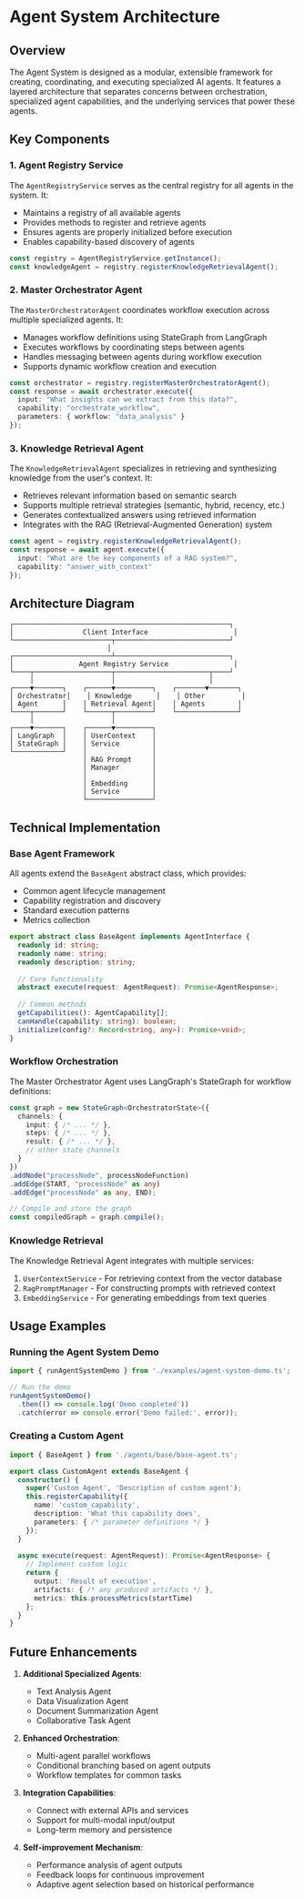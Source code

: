 # Agent System Architecture

## Overview

The Agent System is designed as a modular, extensible framework for creating, coordinating, and executing specialized AI agents. It features a layered architecture that separates concerns between orchestration, specialized agent capabilities, and the underlying services that power these agents.

## Key Components

### 1. Agent Registry Service

The `AgentRegistryService` serves as the central registry for all agents in the system. It:
- Maintains a registry of all available agents
- Provides methods to register and retrieve agents
- Ensures agents are properly initialized before execution
- Enables capability-based discovery of agents

```typescript
const registry = AgentRegistryService.getInstance();
const knowledgeAgent = registry.registerKnowledgeRetrievalAgent();
```

### 2. Master Orchestrator Agent

The `MasterOrchestratorAgent` coordinates workflow execution across multiple specialized agents. It:
- Manages workflow definitions using StateGraph from LangGraph
- Executes workflows by coordinating steps between agents
- Handles messaging between agents during workflow execution
- Supports dynamic workflow creation and execution

```typescript
const orchestrator = registry.registerMasterOrchestratorAgent();
const response = await orchestrator.execute({
  input: "What insights can we extract from this data?",
  capability: "orchestrate_workflow",
  parameters: { workflow: "data_analysis" }
});
```

### 3. Knowledge Retrieval Agent

The `KnowledgeRetrievalAgent` specializes in retrieving and synthesizing knowledge from the user's context. It:
- Retrieves relevant information based on semantic search
- Supports multiple retrieval strategies (semantic, hybrid, recency, etc.)
- Generates contextualized answers using retrieved information
- Integrates with the RAG (Retrieval-Augmented Generation) system

```typescript
const agent = registry.registerKnowledgeRetrievalAgent();
const response = await agent.execute({
  input: "What are the key components of a RAG system?",
  capability: "answer_with_context"
});
```

## Architecture Diagram

```
┌─────────────────────────────────────────────────────┐
│                 Client Interface                     │
└────────────────────────┬────────────────────────────┘
                        │
┌────────────────────────┴────────────────────────────┐
│                Agent Registry Service                │
└────┬───────────────────┬───────────────────────┬────┘
     │                   │                       │
┌────▼───────┐    ┌──────▼─────────┐    ┌───────▼───────┐
│ Orchestrator│    │ Knowledge      │    │ Other         │
│ Agent      │    │ Retrieval Agent│    │ Agents        │
└────┬───────┘    └──────┬─────────┘    └───────────────┘
     │                   │
┌────▼───────┐    ┌──────▼─────────┐
│ LangGraph  │    │ UserContext    │
│ StateGraph │    │ Service        │
└────────────┘    │                │
                  │ RAG Prompt     │
                  │ Manager        │
                  │                │
                  │ Embedding      │
                  │ Service        │
                  └────────────────┘
```

## Technical Implementation

### Base Agent Framework

All agents extend the `BaseAgent` abstract class, which provides:
- Common agent lifecycle management
- Capability registration and discovery
- Standard execution patterns
- Metrics collection

```typescript
export abstract class BaseAgent implements AgentInterface {
  readonly id: string;
  readonly name: string;
  readonly description: string;
  
  // Core functionality
  abstract execute(request: AgentRequest): Promise<AgentResponse>;
  
  // Common methods
  getCapabilities(): AgentCapability[];
  canHandle(capability: string): boolean;
  initialize(config?: Record<string, any>): Promise<void>;
}
```

### Workflow Orchestration

The Master Orchestrator Agent uses LangGraph's StateGraph for workflow definitions:

```typescript
const graph = new StateGraph<OrchestratorState>({
  channels: {
    input: { /* ... */ },
    steps: { /* ... */ },
    result: { /* ... */ },
    // other state channels
  }
})
.addNode("processNode", processNodeFunction)
.addEdge(START, "processNode" as any)
.addEdge("processNode" as any, END);

// Compile and store the graph
const compiledGraph = graph.compile();
```

### Knowledge Retrieval

The Knowledge Retrieval Agent integrates with multiple services:

1. `UserContextService` - For retrieving context from the vector database
2. `RagPromptManager` - For constructing prompts with retrieved context
3. `EmbeddingService` - For generating embeddings from text queries

## Usage Examples

### Running the Agent System Demo

```typescript
import { runAgentSystemDemo } from './examples/agent-system-demo.ts';

// Run the demo
runAgentSystemDemo()
  .then(() => console.log('Demo completed'))
  .catch(error => console.error('Demo failed:', error));
```

### Creating a Custom Agent

```typescript
import { BaseAgent } from './agents/base/base-agent.ts';

export class CustomAgent extends BaseAgent {
  constructor() {
    super('Custom Agent', 'Description of custom agent');
    this.registerCapability({
      name: 'custom_capability',
      description: 'What this capability does',
      parameters: { /* parameter definitions */ }
    });
  }
  
  async execute(request: AgentRequest): Promise<AgentResponse> {
    // Implement custom logic
    return {
      output: 'Result of execution',
      artifacts: { /* any produced artifacts */ },
      metrics: this.processMetrics(startTime)
    };
  }
}
```

## Future Enhancements

1. **Additional Specialized Agents**: 
   - Text Analysis Agent
   - Data Visualization Agent
   - Document Summarization Agent
   - Collaborative Task Agent

2. **Enhanced Orchestration**:
   - Multi-agent parallel workflows
   - Conditional branching based on agent outputs
   - Workflow templates for common tasks

3. **Integration Capabilities**:
   - Connect with external APIs and services
   - Support for multi-modal input/output
   - Long-term memory and persistence

4. **Self-improvement Mechanism**:
   - Performance analysis of agent outputs
   - Feedback loops for continuous improvement
   - Adaptive agent selection based on historical performance 